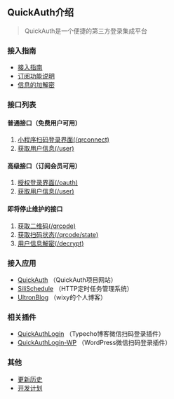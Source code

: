 ## QuickAuth介绍

> QuickAuth是一个便捷的第三方登录集成平台


### 接入指南

- [接入指南](guide/)	
- [订阅功能说明](subscribe)
- [信息的加解密](other/encrypt)

### 接口列表

#### 普通接口（免费用户可用）

1. [小程序扫码登录界面(/qrconnect)](/guide/method1/qrconnect)
2. [获取用户信息(/user)](/guide/method1/user)

#### 高级接口（订阅会员可用）

1. [授权登录界面(/oauth)](/guide/advanced/oauth)
2. [获取用户信息(/user)](/guide/advanced/user)

#### 即将停止维护的接口

1. [获取二维码(/qrcode)](/guide/archived/qrcode)
2. [获取扫码状态(/qrcode/state)](/guide/archived/state)
3. [用户信息解密(/decrypt)](/guide/archived/decrypt)

### 接入应用

- [QuickAuth](https://qauth.cn) （QuickAuth项目网站）
- [SiliSchedule](https://sc.wixy.cn) （HTTP定时任务管理系统）
- [UltronBlog](https://blog.wixy.cn) （wixy的个人博客）


### 相关插件

- [QuickAuthLogin](https://gitee.com/wixy/QuickAuthLogin) （Typecho博客微信扫码登录插件）
- [QuickAuthLogin-WP](https://gitee.com/wixy/QuickAuthLogin-WP) （WordPress微信扫码登录插件）

### 其他

- [更新历史](other/update)
- [开发计划](other/plan)
